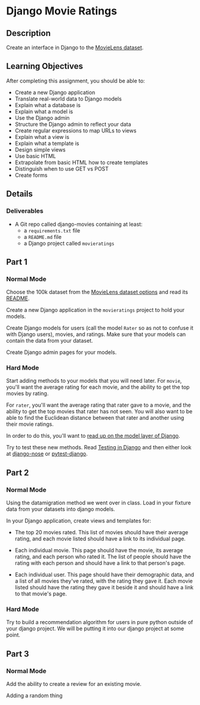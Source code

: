 # Django Movie Ratings

## Description

Create an interface in Django to the [MovieLens dataset][movielens].

## Learning Objectives

After completing this assignment, you should be able to:

* Create a new Django application
* Translate real-world data to Django models
* Explain what a database is
* Explain what a model is
* Use the Django admin
* Structure the Django admin to reflect your data
* Create regular expressions to map URLs to views
* Explain what a view is
* Explain what a template is
* Design simple views
* Use basic HTML
* Extrapolate from basic HTML how to create templates
* Distinguish when to use GET vs POST
* Create forms

## Details

### Deliverables

* A Git repo called django-movies containing at least:
  * a `requirements.txt` file
  * a `README.md` file
  * a Django project called `movieratings`

## Part 1

### Normal Mode

Choose the 100k dataset from the [MovieLens dataset options][movielens] and read its
[README](http://files.grouplens.org/datasets/movielens/ml-100k-README.txt).

Create a new Django application in the `movieratings` project to hold your
models.

Create Django models for users (call the model `Rater` so as not to
confuse it with Django users), movies, and ratings. Make sure that your models
can contain the data from your dataset.

Create Django admin pages for your models.

[movielens]: http://files.grouplens.org/datasets/movielens/ml-100k.zip

### Hard Mode

Start adding methods to your models that you will need later. For `movie`,
you'll want the average rating for each movie, and the ability to get the
top movies by rating.

For `rater`, you'll want the average rating that rater gave to a movie, and
the ability to get the top movies that rater has not seen. You will also want
to be able to find the Euclidean distance between that rater and another using
their movie ratings.

In order to do this, you'll want to [read up on the model layer of Django](https://docs.djangoproject.com/en/1.8/#the-model-layer).

Try to test these new methods. Read [Testing in Django](https://docs.djangoproject.com/en/1.8/topics/testing/)
and then either look at [django-nose](https://pypi.python.org/pypi/django-nose) or [pytest-django](https://pytest-django.readthedocs.org/en/latest/).

## Part 2

### Normal Mode

Using the datamigration method we went over in class. Load in your fixture data from your
datasets into django models.

In your Django application, create views and templates for:

* The top 20 movies rated. This list of movies should have their average rating,
  and each movie listed should have a link to its individual page.

* Each individual movie. This page should have the movie, its average rating,
  and each person who rated it. The list of people should have the rating
  with each person and should have a link to that person's page.

* Each individual user. This page should have their demographic data, and a
  list of all movies they've rated, with the rating they gave it. Each movie
  listed should have the rating they gave it beside it and should have a link
  to that movie's page.

### Hard Mode

Try to build a recommendation algorithm for users in pure python outside of your
django project. We will be putting it into our django project at some point.

## Part 3

### Normal Mode

Add the ability to create a review for an existing movie.

Adding a random thing
